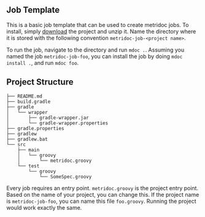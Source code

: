 Job Template
------------

This is a basic job template that can be used to create metridoc jobs.  To install, simply 
[download](https://github.com/metridoc/metridoc-template-job/archive/master.zip) the project and unzip it.  Name the
directory where it is stored with the following convention `metridoc-job-<project name>`.  

To run the job, navigate to the directory and run `mdoc .`.  Assuming you named the job `metridoc-job-foo`, you can 
install the job by doing `mdoc install .`, and run `mdoc foo`.  

Project Structure
-----------------

```
├── README.md
├── build.gradle
├── gradle
│   └── wrapper
│       ├── gradle-wrapper.jar
│       └── gradle-wrapper.properties
├── gradle.properties
├── gradlew
├── gradlew.bat
└── src
    ├── main
    │   └── groovy
    │       └── metridoc.groovy
    └── test
        └── groovy
            └── SomeSpec.groovy
```

Every job requires an entry point.  `metridoc.groovy` is the project entry point.  Based on the name of your project,
you can change this.  If the project name is `metridoc-job-foo`, you can name this file `foo.groovy`.  Running the project
would work exactly the same.
